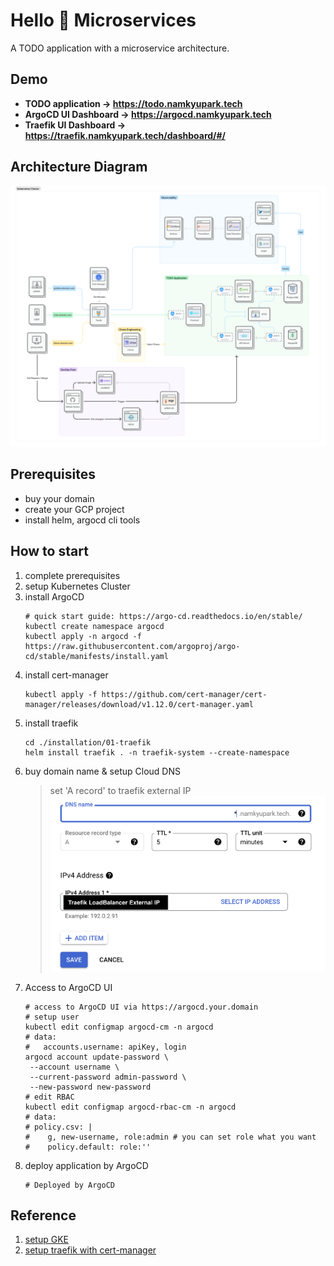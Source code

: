 # Hello 👋 Microservices
A TODO application with a microservice architecture.

## Demo
- **TODO application -> https://todo.namkyupark.tech**
- **ArgoCD UI Dashboard -> https://argocd.namkyupark.tech**
- **Traefik UI Dashboard -> https://traefik.namkyupark.tech/dashboard/#/**


## Architecture Diagram
![architecture_diagram](assets/architecture.png)
## Prerequisites
- buy your domain
- create your GCP project
- install helm, argocd cli tools

## How to start
1. complete prerequisites
2. setup Kubernetes Cluster
3. install ArgoCD
    ```shell
    # quick start guide: https://argo-cd.readthedocs.io/en/stable/
    kubectl create namespace argocd
    kubectl apply -n argocd -f https://raw.githubusercontent.com/argoproj/argo-cd/stable/manifests/install.yaml
    ```
4. install cert-manager
   ```shell
   kubectl apply -f https://github.com/cert-manager/cert-manager/releases/download/v1.12.0/cert-manager.yaml
   ```
5. install traefik
    ```shell
    cd ./installation/01-traefik
    helm install traefik . -n traefik-system --create-namespace
    ```
6. buy domain name & setup Cloud DNS
   > set 'A record' to traefik external IP
   ![a_record](assets/a_record.png)
7. Access to ArgoCD UI
   ```shell
   # access to ArgoCD UI via https://argocd.your.domain
   # setup user
   kubectl edit configmap argocd-cm -n argocd
   # data:
   #   accounts.username: apiKey, login
   argocd account update-password \
    --account username \
    --current-password admin-password \
    --new-password new-password
   # edit RBAC
   kubectl edit configmap argocd-rbac-cm -n argocd
   # data:
   # policy.csv: |
   #    g, new-username, role:admin # you can set role what you want
   #    policy.default: role:''
   ```
8. deploy application by ArgoCD
    ```shell
    # Deployed by ArgoCD
    ```

## Reference
1. [setup GKE](https://cloud.google.com/sdk/gcloud/reference/container/clusters/create)
2. [setup traefik with cert-manager](https://www.padok.fr/en/blog/traefik-kubernetes-certmanager#access)